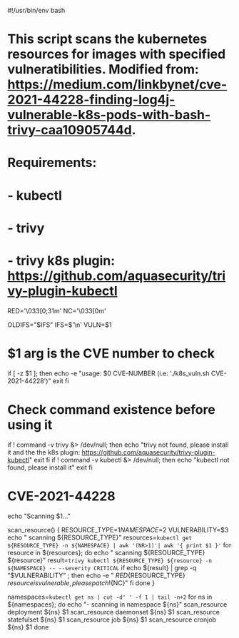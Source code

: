 #!/usr/bin/env bash

# This script scans the kubernetes resources for images with specified vulneratibilities. Modified from: https://medium.com/linkbynet/cve-2021-44228-finding-log4j-vulnerable-k8s-pods-with-bash-trivy-caa10905744d.
# Requirements:
# - kubectl
# - trivy
# - trivy k8s plugin: https://github.com/aquasecurity/trivy-plugin-kubectl

RED='\033[0;31m'
NC='\033[0m'

OLDIFS="$IFS"
IFS=$'\n'
VULN=$1

# $1 arg is the CVE number to check
if [ -z $1 ]; then
  echo -e "usage: $0 CVE-NUMBER (i.e: './k8s_vuln.sh CVE-2021-44228')"
  exit
fi

# Check command existence before using it
if ! command -v trivy &> /dev/null; then
  echo "trivy not found, please install it and the the k8s plugin: https://github.com/aquasecurity/trivy-plugin-kubectl"
  exit
fi
if ! command -v kubectl &> /dev/null; then
  echo "kubectl not found, please install it"
  exit
fi

# CVE-2021-44228
echo "Scanning $1..."

scan_resource()
{
    RESOURCE_TYPE=$1
    NAMESPACE=$2
    VULNERABILITY=$3
    echo "  scanning ${RESOURCE_TYPE}"
    resources=`kubectl get ${RESOURCE_TYPE} -n ${NAMESPACE} | awk '(NR>1)'| awk '{ print $1 }'`
    for resource in ${resources}; do
        echo "    scanning ${RESOURCE_TYPE} ${resource}"
        result=`trivy kubectl ${RESOURCE_TYPE} ${resource} -n ${NAMESPACE} -- --severity CRITICAL`
        if echo ${result} | grep -q "$VULNERABILITY" ; then
        echo -e "    ${RED}${RESOURCE_TYPE} ${resource} is vulnerable, please patch!${NC}"
        fi
    done
}

namespaces=`kubectl get ns | cut -d' ' -f 1 | tail -n+2`
for ns in ${namespaces}; do
  echo "- scanning in namespace ${ns}"
  scan_resource deployment ${ns} $1
  scan_resource daemonset ${ns} $1
  scan_resource statefulset ${ns} $1
  scan_resource job ${ns} $1
  scan_resource cronjob ${ns} $1
done